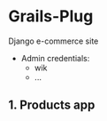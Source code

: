 # **Grails-Plug**
Django e-commerce site </br>
* Admin credentials:</br>
    * wik
    * ...
## **1.** Products app
